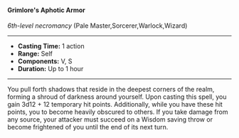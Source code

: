 #### Grimlore's Aphotic Armor
*6th-level necromancy* (Pale Master,Sorcerer,Warlock,Wizard)
___
- **Casting Time:** 1 action
- **Range:** Self
- **Components:** V, S
- **Duration:** Up to 1 hour
---
You pull forth shadows that reside in the deepest corners of the realm, forming a shroud of darkness around yourself. Upon casting this spell, you gain 3d12 + 12 temporary hit points. Additionally, while you have these hit points, you to become heavily obscured to others. If you take damage from any source, your attacker must succeed on a Wisdom saving throw or become frightened of you until the end of its next turn.
